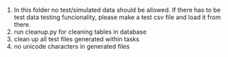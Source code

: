 1. In this folder no test/simulated data should be allowed. If there has to be test data testing funcionality, please make a test csv file and load it from there.
2. run cleanup.py for cleaning tables in database
3. clean up all test files generated within tasks
4. no unicode characters in generated files
